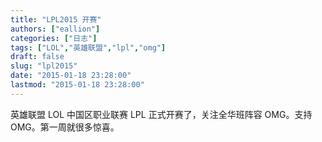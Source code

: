 ```yaml
---
title: "LPL2015 开赛"
authors: ["eallion"]
categories: ["日志"]
tags: ["LOL","英雄联盟","lpl","omg"]
draft: false
slug: "lpl2015"
date: "2015-01-18 23:28:00"
lastmod: "2015-01-18 23:28:00"
---
```


英雄联盟 LOL 中国区职业联赛 LPL 正式开赛了，关注全华班阵容 OMG。支持 OMG。第一周就很多惊喜。
